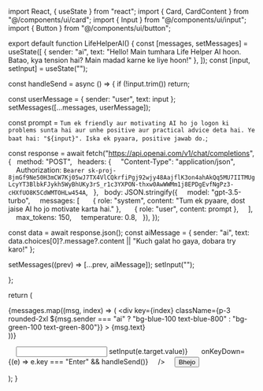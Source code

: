 import React, { useState } from "react"; import { Card, CardContent } from "@/components/ui/card"; import { Input } from "@/components/ui/input"; import { Button } from "@/components/ui/button";

export default function LifeHelperAI() { const [messages, setMessages] = useState([ { sender: "ai", text: "Hello! Main tumhara Life Helper AI hoon. Batao, kya tension hai? Main madad karne ke liye hoon!" }, ]); const [input, setInput] = useState("");

const handleSend = async () => { if (!input.trim()) return;

const userMessage = { sender: "user", text: input };
setMessages([...messages, userMessage]);

const prompt = `Tum ek friendly aur motivating AI ho jo logon ki problems sunta hai aur unhe positive aur practical advice deta hai. Ye baat hai: "${input}". Iska ek pyaara, positive jawab do.`;

const response = await fetch("https://api.openai.com/v1/chat/completions", {
  method: "POST",
  headers: {
    "Content-Type": "application/json",
    Authorization: `Bearer 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`,
  },
  body: JSON.stringify({
    model: "gpt-3.5-turbo",
    messages: [
      { role: "system", content: "Tum ek pyaare, dost jaise AI ho jo motivate karta hai." },
      { role: "user", content: prompt },
    ],
    max_tokens: 150,
    temperature: 0.8,
  }),
});

const data = await response.json();
const aiMessage = { sender: "ai", text: data.choices[0]?.message?.content || "Kuch galat ho gaya, dobara try karo!" };

setMessages((prev) => [...prev, aiMessage]);
setInput("");

};

return ( <div className="max-w-lg mx-auto p-4 space-y-4"> <Card> <CardContent className="space-y-4 max-h-[500px] overflow-y-auto"> {messages.map((msg, index) => ( <div key={index} className={p-3 rounded-2xl ${msg.sender === "ai" ? "bg-blue-100 text-blue-800" : "bg-green-100 text-green-800"}} > {msg.text} </div> ))} </CardContent> </Card>

<div className="flex items-center space-x-2">
    <Input
      placeholder="Apni baat yahan likho..."
      value={input}
      onChange={(e) => setInput(e.target.value)}
      onKeyDown={(e) => e.key === "Enter" && handleSend()}
    />
    <Button onClick={handleSend}>Bhejo</Button>
  </div>
</div>

); }

